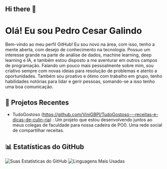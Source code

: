 ## Hi there 👋
# Olá! Eu sou Pedro Cesar Galindo 

Bem-vindo ao meu perfil GitHub! Eu sou novo na área, com isso, tenho a mente aberta, com desejo de conhecimento na tecnologia. Possuo um interesse grande na parte de análise de dados, machine learning, deep learning e IA, e também estou disposto a me aventurar em outros campos de programação. Falando um pouco mais pessoalmente sobre mim, sou criativo sempre com novas ideias para resolução de problemas e atento a oportunidades. Também sou proativo e ótimo com trabalho em grupo, tenho habilidades notórias para lidar e gerir pessoas, somando-se a isso tenho uma boa comunicação.

## 🔧 Projetos Recentes
- TudoGostoso (https://github.com/ViniGBPl/TudoGostoso---receitas-e-dicas-de-culin-ria) : Um projeto que estou desenvolvendo juntos ao meus colegas de faculdade para nossa cadeira de PO0. Uma rede social de compartilhar receitas.

## 📊 Estatísticas do GitHub
![Suas Estatísticas do GitHub](https://github-readme-stats.vercel.app/api?username=PedrocsGalindo&show_icons=true&theme=dark)
![Linguagens Mais Usadas](https://github-readme-stats.vercel.app/api/top-langs/?username=PedrocsGalindo&layout=compact&theme=dark)
<!--
**PedrocsGalindo/PedrocsGalindo** is a ✨ _special_ ✨ repository because its `README.md` (this file) appears on your GitHub profile.

Here are some ideas to get you started:

- 🔭 I’m currently working on ...
- 🌱 I’m currently learning ...
- 👯 I’m looking to collaborate on ...
- 🤔 I’m looking for help with ...
- 💬 Ask me about ...
- 📫 How to reach me: ...
- 😄 Pronouns: ...
- ⚡ Fun fact: ...
-->
